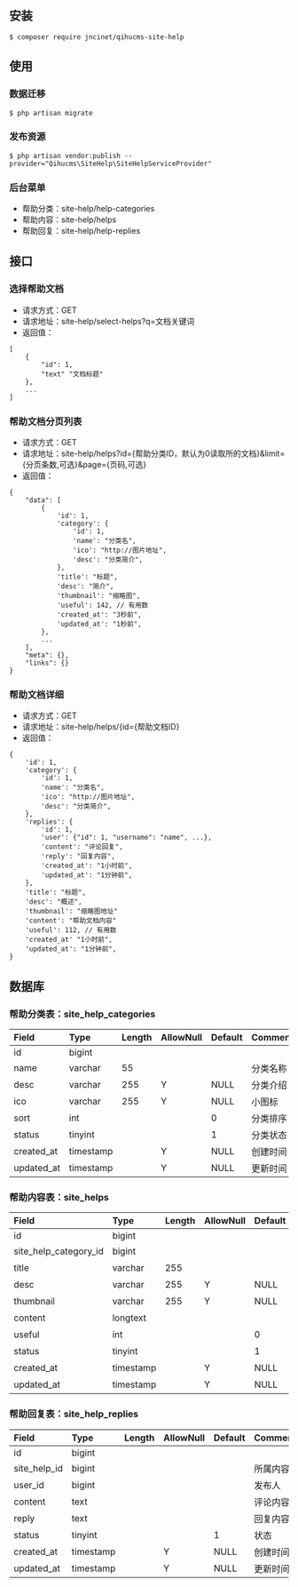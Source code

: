 ## 安装

```shell
$ composer require jncinet/qihucms-site-help
```

## 使用
### 数据迁移
```shell
$ php artisan migrate
```

### 发布资源
```shell
$ php artisan vendor:publish --provider="Qihucms\SiteHelp\SiteHelpServiceProvider"
```

### 后台菜单
+ 帮助分类：site-help/help-categories
+ 帮助内容：site-help/helps
+ 帮助回复：site-help/help-replies

## 接口
### 选择帮助文档
+ 请求方式：GET
+ 请求地址：site-help/select-helps?q=文档关键词
+ 返回值：
```
[
    {
        "id": 1,
        "text" "文档标题"
    },
    ...
]
```

### 帮助文档分页列表
+ 请求方式：GET
+ 请求地址：site-help/helps?id={帮助分类ID，默认为0读取所的文档}&limit={分页条数,可选}&page={页码,可选}
+ 返回值：
```
{
    "data": [
        {
            'id': 1,
            'category': {
                'id': 1,
                'name': "分类名",
                'ico': "http://图片地址",
                'desc': "分类简介",
            },
            'title': "标题",
            'desc': "简介",
            'thumbnail': "缩略图",
            'useful': 142, // 有用数
            'created_at': "3秒前",
            'updated_at': "1秒前",
        },
        ...
    ],
    "meta": {},
    "links": {}
}
```

### 帮助文档详细
+ 请求方式：GET
+ 请求地址：site-help/helps/{id={帮助文档ID}
+ 返回值：
```
{
    'id': 1,
    'category': {
        'id': 1,
        'name': "分类名",
        'ico': "http://图片地址",
        'desc': "分类简介",
    },
    'replies': {
        'id': 1,
        'user': {"id": 1, "username": "name", ...},
        'content': "评论回复",
        'reply': "回复内容",
        'created_at': "1小时前",
        'updated_at': "1分钟前",
    },
    'title': "标题",
    'desc': "概述",
    'thumbnail': "缩略图地址"
    'content': "帮助文档内容"
    'useful': 112, // 有用数
    'created_at' "1小时前",
    'updated_at': "1分钟前",
}
```

## 数据库
### 帮助分类表：site_help_categories
| Field             | Type      | Length    | AllowNull | Default   | Comment   |
| :----             | :----     | :----     | :----     | :----     | :----     |
| id                | bigint    |           |           |           |           |
| name              | varchar   | 55        |           |           | 分类名称   |
| desc              | varchar   | 255       | Y         | NULL      | 分类介绍   |
| ico               | varchar   | 255       | Y         | NULL      | 小图标     |
| sort              | int       |           |           | 0         | 分类排序    |
| status            | tinyint   |           |           | 1         | 分类状态    |
| created_at        | timestamp |           | Y         | NULL      | 创建时间    |
| updated_at        | timestamp |           | Y         | NULL      | 更新时间    |

### 帮助内容表：site_helps
| Field             | Type      | Length    | AllowNull | Default   | Comment   |
| :----             | :----     | :----     | :----     | :----     | :----     |
| id                | bigint    |           |           |           |           |
| site_help_category_id | bigint |          |           |           | 所属分类   |
| title             | varchar   | 255       |           |           | 标题       |
| desc              | varchar   | 255       | Y         | NULL      | 概要       |
| thumbnail         | varchar   | 255       | Y         | NULL      | 缩略图     |
| content           | longtext  |           |           |           | 内容       |
| useful            | int       |           |           | 0         | 有用       |
| status            | tinyint   |           |           | 1         | 状态       |
| created_at        | timestamp |           | Y         | NULL      | 创建时间    |
| updated_at        | timestamp |           | Y         | NULL      | 更新时间    |

### 帮助回复表：site_help_replies
| Field             | Type      | Length    | AllowNull | Default   | Comment   |
| :----             | :----     | :----     | :----     | :----     | :----     |
| id                | bigint    |           |           |           |           |
| site_help_id      | bigint    |           |           |           | 所属内容   |
| user_id           | bigint    |           |           |           | 发布人     |
| content           | text      |           |           |           | 评论内容   |
| reply             | text      |           |           |           | 回复内容   |
| status            | tinyint   |           |           | 1         | 状态       |
| created_at        | timestamp |           | Y         | NULL      | 创建时间    |
| updated_at        | timestamp |           | Y         | NULL      | 更新时间    |
